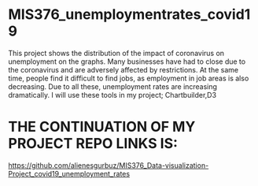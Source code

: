 # MIS376_unemploymentrates_covid19
This project shows the distribution of the impact of coronavirus on unemployment on the graphs. Many businesses have had to close due to the coronavirus and are adversely affected by restrictions. At the same time, people find it difficult to find jobs, as employment in job areas is also decreasing. Due to all these, unemployment rates are increasing dramatically. 
I will use these tools in my project;
Chartbuilder,D3
# THE CONTINUATION OF MY PROJECT REPO LINKS IS:
https://github.com/alienesgurbuz/MIS376_Data-visualization-Project_covid19_unemployment_rates

